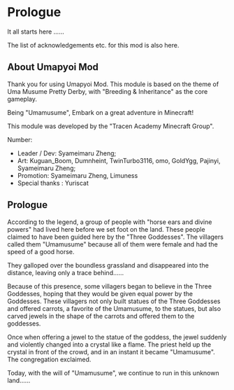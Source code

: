 # Prologue
It all starts here ......

 The list of acknowledgements etc. for this mod is also here.

## About Umapyoi Mod
Thank you for using Umapyoi Mod. This module is based on the theme of Uma Musume Pretty Derby, with "Breeding & Inheritance" as the core gameplay.

Being "Umamusume", Embark on a great adventure in Minecraft!

This module was developed by the "Tracen Academy Minecraft Group".

Number: 
- Leader / Dev: Syameimaru Zheng;
- Art: Kuguan_Boom, Dumnheint, TwinTurbo3116, omo, GoldYgg, Pajinyi, Syameimaru Zheng; 
- Promotion: Syameimaru Zheng, Limuness 
- Special thanks : Yuriscat

## Prologue
According to the legend, a group of people with "horse ears and divine powers" had lived here before we set foot on the land. These people claimed to have been guided here by the "Three Goddesses". The villagers called them "Umamusume" because all of them were female and had the speed of a good horse. 

They galloped over the boundless grassland and disappeared into the distance, leaving only a trace behind......

Because of this presence, some villagers began to believe in the Three Goddesses, hoping that they would be given equal power by the Goddesses. These villagers not only built statues of the Three Goddesses and offered carrots, a favorite of the Umamusume, to the statues, but also carved jewels in the shape of the carrots and offered them to the goddesses.

Once when offering a jewel to the statue of the goddess, the jewel suddenly and violently changed into a crystal like a flame. The priest held up the crystal in front of the crowd, and in an instant it became "Umamusume". The congregation exclaimed. 

Today, with the will of "Umamusume", we continue to run in this unknown land......

